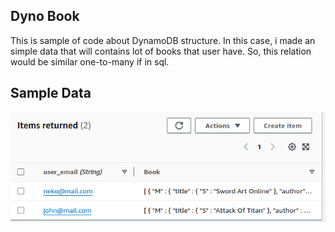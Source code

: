 ## Dyno Book
This is sample of code about DynamoDB structure.
In this case, i made an simple data that will contains lot of books that user have.
So, this relation would be similar one-to-many if in sql.

## Sample Data 
<img src="img/dyno-sample-data.png">
